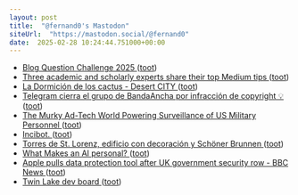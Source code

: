 ```yaml
---
layout: post
title:  "@fernand0's Mastodon"
siteUrl:  "https://mastodon.social/@fernand0"
date:  2025-02-28 10:24:44.751000+00:00
---
```

*  [Blog Question Challenge 2025 ](https://atthis.link/blog/2025/36390.htm) ([toot](https://mastodon.social/@fernand0/114081024229135097))
*  [Three academic and scholarly experts share their top Medium tips ](https://blog.medium.com/three-academic-and-scholarly-experts-share-their-top-medium-tips-d3d028e60af) ([toot](https://mastodon.social/@fernand0/114080816791404264))
*  [La Dormición de los cactus - Desert CITY ](https://desert-city.es/la-dormicion-de-los-cactus) ([toot](https://mastodon.social/@fernand0/114080368180219122))
*  [Telegram cierra el grupo de BandaAncha por infracción de copyright 💡 ](https://bandaancha.eu/foros/telegram-carga-grupo-bandaancha-eu-175590) ([toot](https://mastodon.social/@fernand0/114079181706910250))
*  [The Murky Ad-Tech World Powering Surveillance of US Military Personnel ](https://www.wired.com/story/rtb-location-data-us-military) ([toot](https://mastodon.social/@fernand0/114077227305817491))
*  [Incibot. ](https://avecesunafoto.wordpress.com/2025/02/27/incibot) ([toot](https://mastodon.social/@fernand0/114077070076721331))
*  [Torres de St. Lorenz, edificio con decoración y Schöner Brunnen ](https://www.flickr.com/photos/fernand0/54331193400) ([toot](https://mastodon.social/@fernand0/114076981846051924))
*  [What Makes an AI personal? ](https://doc.searls.com/2025/02/06/what-makes-an-ai-personal) ([toot](https://mastodon.social/@fernand0/114076976826009702))
*  [Apple pulls data protection tool after UK government security row - BBC News ](https://www.bbc.com/news/articles/cgj54eq4vej) ([toot](https://mastodon.social/@fernand0/114076853963901075))
*  [Twin Lake dev board ](https://www.fanlesstech.com/2025/02/twin-lake-dev-board.htm) ([toot](https://mastodon.social/@fernand0/114076599266191553))
